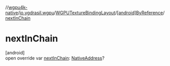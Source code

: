 //[wgpu4k-native](../../../../index.md)/[io.ygdrasil.wgpu](../../index.md)/[WGPUTextureBindingLayout](../index.md)/[[android]ByReference](index.md)/[nextInChain](next-in-chain.md)

# nextInChain

[android]\
open override var [nextInChain](next-in-chain.md): [NativeAddress](../../../ffi/-native-address/index.md)?